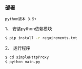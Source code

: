 ### 部署
`python版本 3.5+`

1、 安装python依赖模块
```bash
$ pip install -r requirements.txt
```
2、 运行程序
```bash
$ cd simpleHttpProxy
$ python main.py
```
